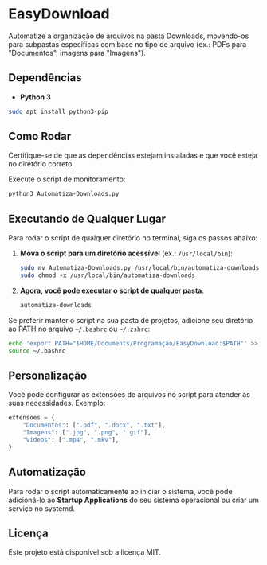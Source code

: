 # EasyDownload

Automatize a organização de arquivos na pasta Downloads, movendo-os para subpastas específicas com base no tipo de arquivo (ex.: PDFs para "Documentos", imagens para "Imagens").

## Dependências

- **Python 3**

```bash
sudo apt install python3-pip
```

## Como Rodar

Certifique-se de que as dependências estejam instaladas e que você esteja no diretório correto.

Execute o script de monitoramento:

```bash
python3 Automatiza-Downloads.py
```

## Executando de Qualquer Lugar

Para rodar o script de qualquer diretório no terminal, siga os passos abaixo:

1. **Mova o script para um diretório acessível** (ex.: `/usr/local/bin`):

   ```bash
   sudo mv Automatiza-Downloads.py /usr/local/bin/automatiza-downloads
   sudo chmod +x /usr/local/bin/automatiza-downloads
   ```

2. **Agora, você pode executar o script de qualquer pasta**:

   ```bash
   automatiza-downloads
   ```

Se preferir manter o script na sua pasta de projetos, adicione seu diretório ao PATH no arquivo `~/.bashrc` ou `~/.zshrc`:

```bash
echo 'export PATH="$HOME/Documents/Programação/EasyDownload:$PATH"' >> ~/.bashrc
source ~/.bashrc
```

## Personalização

Você pode configurar as extensões de arquivos no script para atender às suas necessidades. Exemplo:

```python
extensoes = {
    "Documentos": [".pdf", ".docx", ".txt"],
    "Imagens": [".jpg", ".png", ".gif"],
    "Videos": [".mp4", ".mkv"],
}
```

## Automatização

Para rodar o script automaticamente ao iniciar o sistema, você pode adicioná-lo ao **Startup Applications** do seu sistema operacional ou criar um serviço no systemd.

## Licença

Este projeto está disponível sob a licença MIT.


